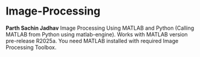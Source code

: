 # Image-Processing
**Parth Sachin Jadhav** 
Image Processing Using MATLAB and Python (Calling MATLAB from Python using matlab-engine). Works with MATLAB version pre-release R2025a. You need MATLAB installed with required Image Processing Toolbox.
